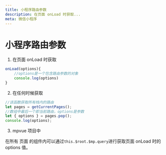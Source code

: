 ```yaml
---
title: 小程序路由参数
description: 在页面 onLoad 时获取...
meta: 微信小程序
---
```


# 小程序路由参数

1. 在页面 onLoad 时获取

```js
onLoad(options){
    //options是一个包含路由参数的对象
    console.log(options)
}
```

2. 在任何时候获取

```js
//该函数获取所有栈内的路由
let pages = getCurrentPages();
//数组中最后一个即当前路由，options是参数
let { options } = pages.pop();
console.log(options);
```

3. mpvue 项目中

在所有 页面 的组件内可以通过`this.$root.$mp.query`进行获取页面 onLoad 时的 options 值。
